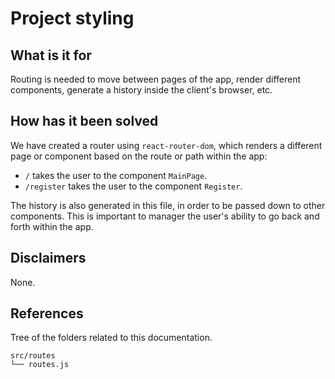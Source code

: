 # Project styling


## What is it for

Routing is needed to move between pages of the app, render different components,
generate a history inside the client's browser, etc.


## How has it been solved

We have created a router using `react-router-dom`, which renders a different
page or component based on the route or path within the app:
* `/` takes the user to the component `MainPage`.
* `/register` takes the user to the component `Register`.

The history is also generated in this file, in order to be passed down to other
components. This is important to manager the user's ability to go back and forth
within the app.


## Disclaimers

None.


## References

Tree of the folders related to this documentation.

```
src/routes
└── routes.js
```
